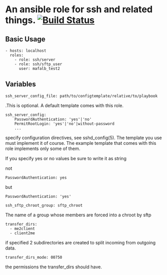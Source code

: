 # An ansible role for ssh and related things.   [![Build Status](https://www.travis-ci.com/mafalb/ansible-ssh.svg?branch=master)](https://www.travis-ci.com/mafalb/ansible-ssh)

## Basic Usage

```
- hosts: localhost
  roles:
    - role: ssh/server
    - role: ssh/sftp_user
      user: mafalb_test2
```

## Variables

```
ssh_server_config_file: path/to/configtemplate/relative/to/playbook
```
.This is optional. A default template comes with this role.

```
ssh_server_config:
    PasswordAuthentication: 'yes'|'no'   
    PermitRootLogin: 'yes'|'no'|without-password
    ...
```
specify configuration directives, see sshd_config(5). The template you use must implement it of course. The example template that comes with this role implements only some of them.

If you specify yes or no values be sure to write it as string

not
```
PasswordAuthentication: yes
```
but
```
PasswordAuthentication: 'yes'
```
```
ssh_sftp_chroot_group: sftp_chroot
```
The name of a group whose members are forced into a chroot by sftp

```
transfer_dirs:
  - me2client
  - client2me
```
if specified 2 subdirectories are created to split incoming from outgoing data.

```
transfer_dirs_mode: 00750
```
the permissions the transfer_dirs should have.

